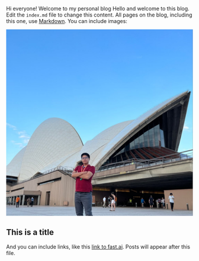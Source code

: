 Hi everyone!
Welcome to my personal blog
Hello and welcome to this blog. Edit the `index.md` file to change this content. All pages on the blog, including this one, use [Markdown](https://guides.github.com/features/mastering-markdown/). You can include images:

![ALEX](images/Blog_P1.jpg)

## This is a title

And you can include links, like this [link to fast.ai](https://www.fast.ai). Posts will appear after this file. 
